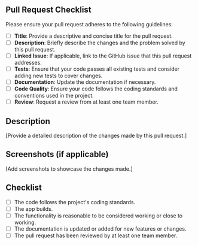 ## Pull Request Checklist

Please ensure your pull request adheres to the following guidelines:

- [ ] **Title**: Provide a descriptive and concise title for the pull request.
- [ ] **Description**: Briefly describe the changes and the problem solved by this pull request.
- [ ] **Linked Issue**: If applicable, link to the GitHub issue that this pull request addresses.
- [ ] **Tests**: Ensure that your code passes all existing tests and consider adding new tests to cover changes.
- [ ] **Documentation**: Update the documentation if necessary.
- [ ] **Code Quality**: Ensure your code follows the coding standards and conventions used in the project.
- [ ] **Review**: Request a review from at least one team member.

## Description

[Provide a detailed description of the changes made by this pull request.]

## Screenshots (if applicable)

[Add screenshots to showcase the changes made.]

## Checklist

- [ ] The code follows the project's coding standards.
- [ ] The app builds.
- [ ] The functionality is reasonable to be considered working or close to working.
- [ ] The documentation is updated or added for new features or changes.
- [ ] The pull request has been reviewed by at least one team member.
